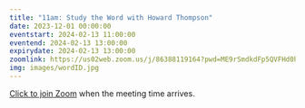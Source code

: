 ```yaml
---
title: "11am: Study the Word with Howard Thompson"
date: 2023-12-01 00:00:00
eventstart: 2024-02-13 11:00:00
eventend: 2024-02-13 13:00:00
expirydate: 2024-02-13 13:00:00
zoomlink: https://us02web.zoom.us/j/86388119164?pwd=ME9rSmdkdFp5QVFHd0hIbDZmNXhRQT09
img: images/wordID.jpg
---
```


[Click to join Zoom](https://us02web.zoom.us/j/86388119164?pwd=ME9rSmdkdFp5QVFHd0hIbDZmNXhRQT09) when the meeting time arrives.